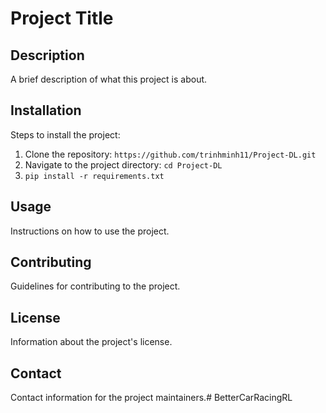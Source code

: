 # Project Title

## Description
A brief description of what this project is about.

## Installation
Steps to install the project:
1. Clone the repository: `https://github.com/trinhminh11/Project-DL.git`
2. Navigate to the project directory: `cd Project-DL`
3. `pip install -r requirements.txt`

## Usage
Instructions on how to use the project.

## Contributing
Guidelines for contributing to the project.

## License
Information about the project's license.

## Contact
Contact information for the project maintainers.# BetterCarRacingRL
